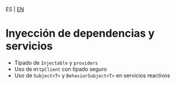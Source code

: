 <!-- MULTILANGUAJE MENU START -->
ES | [EN](https://lckpig.gitbook.io/practical-dev-handbook/typescript/integration-angular/dependency-injection)
<!-- MULTILANGUAJE MENU END -->

# Inyección de dependencias y servicios

- Tipado de `Injectable` y `providers`
- Uso de `HttpClient` con tipado seguro
- Uso de `Subject<T>` y `BehaviorSubject<T>` en servicios reactivos 